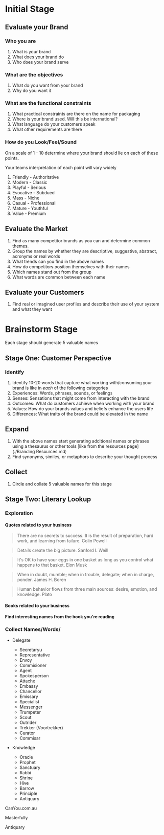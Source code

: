 # Initial Stage

## Evaluate your Brand

### Who you are

1. What is your brand
1. What does your brand do
1. Who does your brand serve

### What are the objectives

1. What do you want from your brand
1. Why do you want it

### What are the functional constraints

1. What practical constraints are there on the name for packaging
1. Where is your brand used. Will this be international?
1. What language do your customers speak
1. What other requirements are there

### How do you Look/Feel/Sound

On a scale of 1 - 10 determine where your brand should lie on each of these points.

Your teams interpretation of each point will vary widely

1. Friendly - Authoritative
1. Modern - Classic
1. Playful - Serious
1. Evocative - Subdued
1. Mass - Niche
1. Casual - Professional
1. Mature - Youthful
1. Value - Premium

## Evaluate the Market

1. Find as many competitor brands as you can and determine common themes.
1. Group the names by whether they are descriptive, suggestive, abstract, acronyms or real words
1. What trends can you find in the above names
1. How do competitors position themselves with their names
1. Which names stand out from the group
1. What words are common between each name

## Evaluate your Customers

1. Find real or imagined user profiles and describe their use of your system and what they want

# Brainstorm Stage

Each stage should generate 5 valuable names

## Stage One: Customer Perspective

### Identify

1. Identify 10-20 words that capture what working with/consuming your brand is like in _each_ of the following categories
1. Experiences: Words, phrases, sounds, or feelings
1. Senses: Sensations that might come from interacting with the brand
1. Outcomes: What do customers achieve when working with your brand
1. Values: How do your brands values and beliefs enhance the users life
1. Differences: What traits of the brand could be elevated in the name

## Expand

1. With the above names start generating additional names or phrases using a thesaurus or other tools [like from the resources page](./Branding Resources.md)
1. Find synonyms, similes, or metaphors to describe your thought process

## Collect

1. Circle and collate 5 valuable names for this stage

## Stage Two: Literary Lookup

### Exploration

#### Quotes related to your business

> There are no secrets to success. It is the result of preparation, hard work, and learning from failure. Colin Powell

> Details create the big picture. Sanford I. Weill

> It's OK to have your eggs in one basket as long as you control what happens to that basket. Elon Musk

> When in doubt, mumble; when in trouble, delegate; when in charge, ponder. James H. Boren

> Human behavior flows from three main sources: desire, emotion, and knowledge. Plato

#### Books related to your business

#### Find interesting names from the book you're reading

### Collect Names/Words/

* Delegate
	* Secretaryu
	* Representative
	* Envoy
	* Commisioner
	* Agent
	* Spokesperson
	* Attache
	* Embassy
	* Chancellor
	* Emissary
	* Specialist
	* Messenger
	* Trumpeter
	* Scout
	* Outrider
	* Trekker (Voortrekker)
	* Curator
	* Commisar

* Knowledge
	* Oracle
	* Prophet
	* Sanctuary
	* Rabbi
	* Shrine
	* Hive
	* Barrow
	* Principle
	* Antiquary


CanYou.com.au

Masterfully

Antiquary
